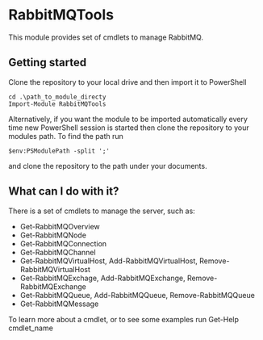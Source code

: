 RabbitMQTools
=============

This module provides set of cmdlets to manage RabbitMQ.

## Getting started

Clone the repository to your local drive and then import it to PowerShell

    cd .\path_to_module_directy
    Import-Module RabbitMQTools

Alternatively, if you want the module to be imported automatically every time new PowerShell session is started then clone the repository to your modules path. To find the path run

    $env:PSModulePath -split ';'
	
and clone the repository to the path under your documents.

## What can I do with it?

There is a set of cmdlets to manage the server, such as:

- Get-RabbitMQOverview
- Get-RabbitMQNode
- Get-RabbitMQConnection
- Get-RabbitMQChannel
- Get-RabbitMQVirtualHost, Add-RabbitMQVirtualHost, Remove-RabbitMQVirtualHost
- Get-RabbitMQExchage, Add-RabbitMQExchange, Remove-RabbitMQExchange
- Get-RabbitMQQueue, Add-RabbitMQQueue, Remove-RabbitMQQueue
- Get-RabbitMQMessage

To learn more about a cmdlet, or to see some examples run Get-Help cmdlet_name
